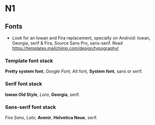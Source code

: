 
# N1


## Fonts

- Look for an Iowan and Fira replacement, specially on Android: Iowan, Georgia, serif & Fira, Source Sans Pro, sans-serif. Read https://templates.mailchimp.com/design/typography/

### Template font stack
**Pretty system font**, _Google Font_, Alt font, **System font**, sans or serif.

### Serif font stack
**Iowan Old Style**, _Lora_, **Georgia**, serif.

### Sans-serif font stack
_Fira Sans_, _Lato_, **Avenir**, **Helvetica Neue**, serif.
